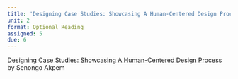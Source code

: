 ```yaml
---
title: 'Designing Case Studies: Showcasing A Human-Centered Design Process'
unit: 2
format: Optional Reading
assigned: 5
due: 6
---
```

[Designing Case Studies: Showcasing A Human-Centered Design Process](https://www.smashingmagazine.com/2015/02/designing-case-studies-human-centered-design-process/) by Senongo Akpem
